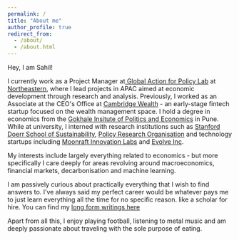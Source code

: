 ```yaml
---
permalink: /
title: "About me"
author_profile: true
redirect_from: 
  - /about/
  - /about.html
---
```


Hey, I am Sahil!

I currently work as a Project Manager at[ Global Action for Policy Lab](https://cssh.northeastern.edu/gap/) at [Northeastern](https://www.northeastern.edu/), where I lead projects in APAC aimed at economic development through research and analysis. Previously, I worked as an Associate at the CEO's Office at [Cambridge Wealth](https://www.cambridgewealth.in/) - an early-stage fintech startup focused on the wealth management space. I hold a degree in economics from the [Gokhale Insitute of Politics and Economics](https://gipe.ac.in/) in Pune. While at university, I interned with research institutions such as [Stanford Doerr School of Sustainability](https://sustainability.stanford.edu/), [Policy Research Organisation](https://www.policyresearch.in/) and technology startups including [Moonraft Innovation Labs](https://moonraft.com/) and [Evolve Inc](https://evolveinc.io/).

My interests include largely everything related to economics - but more specifically I care deeply for areas revolving around macroeconomics, financial markets, decarbonisation and machine learning. 

I am passively curious about practically everything that I wish to find answers to. I’ve always said my perfect career would be whatever pays me to just learn everything all the time for no specific reason. like a scholar for hire. You can find my [long form writings here](https://sahilpawar.substack.com/)

Apart from all this, I enjoy playing football, listening to metal music and am deeply passionate about traveling with the sole purpose of eating.
